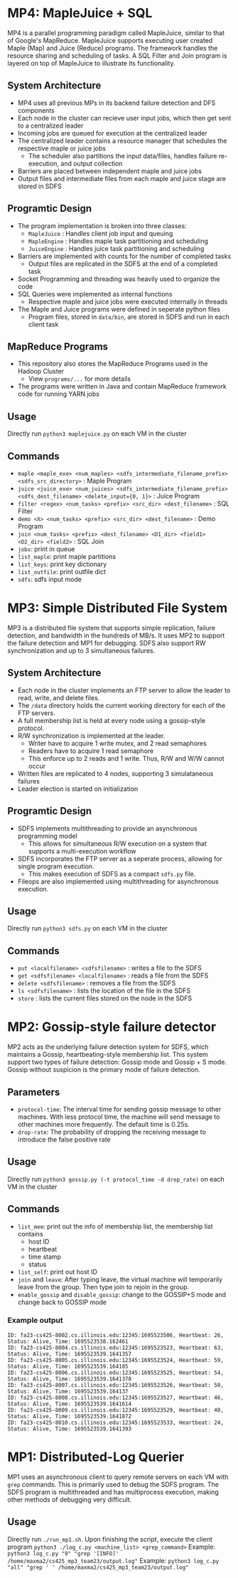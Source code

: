 # MP4: MapleJuice + SQL
MP4 is a parallel programming paradigm called MapleJuice, similar to that of Google's MapReduce. MapleJuice supports
executing user created Maple (Map) and Juice (Reduce) programs. The framework handles the resource sharing and scheduling
of tasks. A SQL Filter and Join program is layered on top of MapleJuice to illustrate its functionality. 

## System Architecture
- MP4 uses all previous MPs in its backend failure detection and DFS components 
- Each node in the cluster can recieve user input jobs, which then get sent to a centralized leader
- Incoming jobs are queued for execution at the centralized leader
- The centralized leader contains a resource manager that schedules the respective maple or juice jobs
  - The scheduler also partitions the input data/files, handles failure re-execution, and output collection
- Barriers are placed between independent maple and juice jobs
- Output files and intermediate files from each maple and juice stage are stored in SDFS

## Programtic Design
- The program implementation is broken into three classes:
  - `MapleJuice` : Handles client job input and queuing
  - `MapleEngine` : Handles maple task partitioning and scheduling
  - `JuiceEngine` : Handles juice task partitioning and scheduling
- Barriers are implemented with counts for the number of completed tasks
  - Output files are replicated in the SDFS at the end of a completed task
- Socket Programming and threading was heavily used to organize the code
- SQL Queries were implemented as internal functions
  - Respective maple and juice jobs were executed internally in threads
- The Maple and Juice programs were defined in seperate python files
  - Program files, stored in `data/bin`, are stored in SDFS and run in each client task

## MapReduce Programs
- This repository also stores the MapReduce Programs used in the Hadoop Cluster
  - View `programs/...` for more details
- The programs were written in Java and contain MapReduce framework code for running YARN jobs

## Usage
Directly run `python3 maplejuice.py` on each VM in the cluster

## Commands
- `maple <maple_exe> <num_maples> <sdfs_intermediate_filename_prefix> <sdfs_src_directory>` : Maple Program
- `juice <juice_exe> <num_juices> <sdfs_intermediate_filename_prefix> <sdfs_dest_filename> <delete_input={0, 1}>` : Juice Program
- `filter <regex> <num_tasks> <prefix> <src_dir> <dest_filename>` : SQL Filter
- `demo <X> <num_tasks> <prefix> <src_dir> <dest_filename>` : Demo Program
- `join <num_tasks> <prefix> <dest_filename> <D1_dir> <field1> <D2_dir> <field2>` : SQL Join
- `jobs`: print in queue 
- `list_maple`: print maple partitions 
- `list_keys`: print key dictionary 
- `list_outfile`: print outfile dict 
- `sdfs`: sdfs input mode 

# MP3: Simple Distributed File System
MP3 is a distributed file system that supports simple replication, failure detection, and bandwidth in the hundreds of MB/s. It uses MP2 to support
the failure detection and MP1 for debugging. SDFS also support RW synchronization and up to 3 simultaneous failures.

## System Architecture
- Each node in the cluster implements an FTP server to allow the leader to read, write, and delete files. 
- The `/data` directory holds the current working directory for each of the FTP servers.
- A full membership list is held at every node using a gossip-style protocol.
- R/W synchronization is implemented at the leader.
  - Writer have to acquire 1 write mutex, and 2 read semaphores
  - Readers have to acquire 1 read semaphore
  - This enforce up to 2 reads and 1 write. Thus, R/W and W/W cannot occur
- Written files are replicated to 4 nodes, supporting 3 simulataneous failures 
- Leader election is started on initialization

## Programtic Design
- SDFS implements multithreading to provide an asynchronous programming model
  - This allows for simultaneous R/W execution on a system that supports a multi-execution workflow
- SDFS incorporates the FTP server as a seperate process, allowing for single program execution. 
  - This makes execution of SDFS as a compact `sdfs.py` file.
- Fileops are also implemented using multithreading for asynchronous execution.

## Usage
Directly run `python3 sdfs.py` on each VM in the cluster

## Commands
- `put <localfilename> <sdfsfilename>` : writes a file to the SDFS
- `get <sdfsfilename> <localfilename>` : reads a file from the SDFS
- `delete <sdfsfilename>` : removes a file from the SDFS
- `ls <sdfsfilename>` : lists the location of the file in the SDFS
- `store` : lists the current files stored on the node in the SDFS

# MP2: Gossip-style failure detector
MP2 acts as the underlying failure detection system for SDFS, which maintains a Gossip, heartbeating-style membership list. 
This system support two types of failure detection: Gossip mode and Gossip + S mode. Gossip without suspicion is the primary mode of failure detection.

## Parameters
- `protocol-time`: The interval time for sending gossip message to other machines. With less protocol time, the machine will send message to other machines more frequently. The default time is 0.25s.
- `drop-rate`: The probability of dropping the receiving message to introduce the false positive rate

## Usage
Directly run `python3 gossip.py (-t protocol_time -d drop_rate)` on each VM in the cluster

## Commands
- `list_mem`: print out the info of membership list, the membership list contains
  - host ID
  - heartbeat
  - time stamp
  - status
- `list_self`: print out host ID
- `join` and `leave`: After typing leave, the virtual machine will temporarily leave from the group. Then type join to rejoin in the group.
- `enable_gossip` and `disable_gossip`: change to the GOSSIP+S mode and change back to GOSSIP mode

### Example output
```
ID: fa23-cs425-8002.cs.illinois.edu:12345:1695523506, Heartbeat: 26, Status: Alive, Time: 1695523538.162461
ID: fa23-cs425-8004.cs.illinois.edu:12345:1695523523, Heartbeat: 63, Status: Alive, Time: 1695523539.1641357
ID: fa23-cs425-8005.cs.illinois.edu:12345:1695523524, Heartbeat: 59, Status: Alive, Time: 1695523539.164185
ID: fa23-cs425-8006.cs.illinois.edu:12345:1695523525, Heartbeat: 54, Status: Alive, Time: 1695523539.1641378
ID: fa23-cs425-8007.cs.illinois.edu:12345:1695523526, Heartbeat: 50, Status: Alive, Time: 1695523539.164137
ID: fa23-cs425-8008.cs.illinois.edu:12345:1695523527, Heartbeat: 46, Status: Alive, Time: 1695523539.1641614
ID: fa23-cs425-8009.cs.illinois.edu:12345:1695523529, Heartbeat: 40, Status: Alive, Time: 1695523539.1641872
ID: fa23-cs425-8010.cs.illinois.edu:12345:1695523533, Heartbeat: 24, Status: Alive, Time: 1695523539.1641393
```

# MP1: Distributed-Log Querier
MP1 uses an asynchronous client to query remote servers on each VM with `grep` commands. This is primarily used to debug the
SDFS program. The SDFS program is multithreaded and has multiprocess execution, making other methods of debugging very difficult.

## Usage
Directly run `./run_mp1.sh`. Upon finishing the script, execute the client program `python3 ./log_c.py <machine_list> <grep_command>`
Example: `python3 log_c.py "9" "grep '[INFO]' /home/maxma2/cs425_mp3_team23/output.log"`
Example: `python3 log_c.py "all" "grep ' ' /home/maxma2/cs425_mp3_team23/output.log"`
